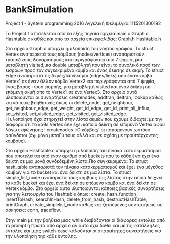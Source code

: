 # BankSimulation
Project 1 - System programming 2016
Αγγελική Φελιμέγκα
1115201300192

Το Project 1 αποτελείται από τα εξής πηγαία αρχεία:main.c Graph.c Hashtable.c 
καθώς και απο τα αρχεία επικεφαλίδας: Graph.h Hashtable.h 

Στο αρχείο Graph.c υπάρχει η υλοποίση του νοητού γράφου.
Το struct Vertex αναπαριστά τους κόμβους (nodes/vertices) αναπαριστούν τραπεζικούς λογαριασμούς και περιγράφονται από 7 ψηφία, μια μεταβλητή visited,μια double μεταβλητή που είναι το συνολικό ποσό των εισροών προς τον συγκεκριμένο κόμβο και ένας δεικτης σε ακμή.
Το struct Edge αναπαριστά τις Ακμές/σύνδεσμοι (edges/links) απο έναν κόμβο Vertex1 σε έναν άλλον κόμβο Vertex2 και περιγράφονται από 7 ψηφία, ένας βάρος-ποσό εισροής, μια μεταβλητή visited και εναν δείκτη σε επόμενη ακμή απο το Vertex1 σε ένα Vertex3.
Στο αρχείο αυτό υλοποιούνται οι συναρτήσεις createnodes, addtran, deltran, lookup καθώς και κάποιες βοηθητικές όπως οι delete_node, get_neighbour, get_neighbour_edge, get_weight, get_id_edge, get_id, print_all_influx, set_visited, set_visited_edge, get_visited, get_visited_edge.  
Η υλοποίηση έχει στηριχτεί στην λίστα ακμών που έχουμε διδαχτεί με την διαφορά ότι το κάθε Vertex δεν έχει κάποιο δείκτη σε επόμενο Vertex αφού λόγω εκφώνησης : createnodes->Ο κόμβος/-οι παραμένουν ωστόσο ασύνδετοι (όχι μόνο μεταξύ τους αλλά και σε σχέση με προϋπάρχοντες κόμβους).

Στο αρχείο Hashtable.c υπάρχει η υλοποίση του πίνακα κατακερματισμού που αποτελείται από έναν αριθμό από buckets που το κάθε ένα έχει ένα δείκτη σε μια μονά συνδεδεμένη λίστα.Πιο συγκεκριμένα:
Το struct hash_table αναπαριστά τον πίνακα κατακερματισμού και έχει ένα μέγεθος κόμβων για το bucket και ένα δείκτη σε μια λίστα.
Το struct simple_list_node αναπαριστά τους κόμβους της λίστας στην οποία δείχνει το κάθε bucket και έχει ένα δείκτη σε επόμενο κόμβο και ένα δείκτη σε Vertex κόμβο.
Στο αρχείο αυτό υλοποιούνται κάποιες βασικές συναρτήσεις για την λειτουργία του Hashtable όπως: create, hash_function, insertToHash, searchInHash, delete_from_hash, destructHashTable, printGraph, create_simplelist_node κάθως και ζητούμενες συναρτήσεις τις άσκησεις: conn, traceflow.

Στην main με την βοήθεια μιας while διαβάζονται οι διάφορες εντολές από το prompt ή πρώτα από αρχείο αν αυτο έχει δοθεί και με τις κατάλληλες εντολές και μιας switch-case καλούνται οι απαραίτητες συναρτήσεις για την υλοποίηση της κάθε εντολης.

